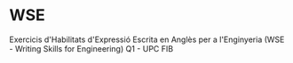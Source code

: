 # WSE
Exercicis d'Habilitats d'Expressió Escrita en Anglès per a l'Enginyeria (WSE - Writing Skills for Engineering) Q1 - UPC FIB
